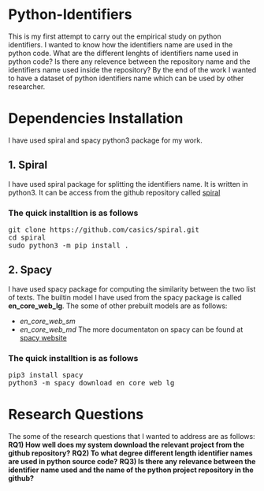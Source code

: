 # Python-Identifiers
This is my first attempt to carry out the empirical study on python identifiers. I wanted to know how the identifiers name are used in the python code. What are the different lenghts of identifiers name used in python code? Is there any relevence between the repository name and the identifiers name used inside the repository? By the end of the work I wanted to have a dataset of python identifiers name which can be used by other researcher.

# Dependencies Installation
I have used spiral and spacy python3 package for my work.

## 1. Spiral
I have used spiral package for splitting the identifiers name. It is written in python3.
It can be access from the github repository called [spiral](https://github.com/casics/spiral)

### The quick installtion is as follows
<pre>
git clone https://github.com/casics/spiral.git
cd spiral
sudo python3 -m pip install .
</pre>

## 2. Spacy
I have used spacy package for computing the similarity between the two list of texts. 
The builtin model I have used from the spacy package is called **en_core_web_lg**.
The some of other prebuilt models are as follows:
* *en_core_web_sm*
* *en_core_web_md*
The more documentaton on spacy can be found at [spacy website](https://spacy.io/models)
### The quick installtion is as follows
<pre>
pip3 install spacy
python3 -m spacy download en_core_web_lg
</pre>

# Research Questions
The some of the research questions that I wanted to address are as follows:\
**RQ1) How well does my system download the relevant project from the github repository?**
**RQ2) To what degree different length identifier names are used in python source code?**
**RQ3) Is there any relevance between the identifier name used and the name of the python project repository in the github?**


 
